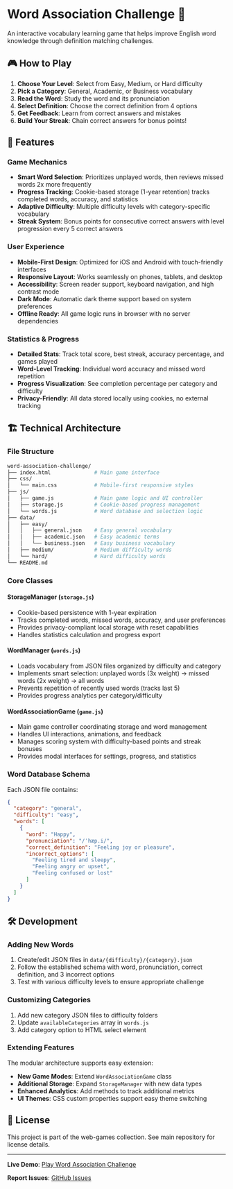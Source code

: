# Word Association Challenge 🧠

An interactive vocabulary learning game that helps improve English word knowledge through definition matching challenges.

## 🎮 How to Play

1. **Choose Your Level**: Select from Easy, Medium, or Hard difficulty
2. **Pick a Category**: General, Academic, or Business vocabulary
3. **Read the Word**: Study the word and its pronunciation
4. **Select Definition**: Choose the correct definition from 4 options
5. **Get Feedback**: Learn from correct answers and mistakes
6. **Build Your Streak**: Chain correct answers for bonus points!

## 🌟 Features

### Game Mechanics

- **Smart Word Selection**: Prioritizes unplayed words, then reviews missed words 2x more frequently
- **Progress Tracking**: Cookie-based storage (1-year retention) tracks completed words, accuracy, and statistics
- **Adaptive Difficulty**: Multiple difficulty levels with category-specific vocabulary
- **Streak System**: Bonus points for consecutive correct answers with level progression every 5 correct answers

### User Experience

- **Mobile-First Design**: Optimized for iOS and Android with touch-friendly interfaces
- **Responsive Layout**: Works seamlessly on phones, tablets, and desktop
- **Accessibility**: Screen reader support, keyboard navigation, and high contrast mode
- **Dark Mode**: Automatic dark theme support based on system preferences
- **Offline Ready**: All game logic runs in browser with no server dependencies

### Statistics & Progress

- **Detailed Stats**: Track total score, best streak, accuracy percentage, and games played
- **Word-Level Tracking**: Individual word accuracy and missed word repetition
- **Progress Visualization**: See completion percentage per category and difficulty
- **Privacy-Friendly**: All data stored locally using cookies, no external tracking

## 🏗️ Technical Architecture

### File Structure

```bash
word-association-challenge/
├── index.html              # Main game interface
├── css/
│   └── main.css            # Mobile-first responsive styles
├── js/
│   ├── game.js             # Main game logic and UI controller
│   ├── storage.js          # Cookie-based progress management
│   └── words.js            # Word database and selection logic
├── data/
│   ├── easy/
│   │   ├── general.json    # Easy general vocabulary
│   │   ├── academic.json   # Easy academic terms
│   │   └── business.json   # Easy business vocabulary
│   ├── medium/             # Medium difficulty words
│   └── hard/               # Hard difficulty words
└── README.md
```

### Core Classes

#### StorageManager (`storage.js`)

- Cookie-based persistence with 1-year expiration
- Tracks completed words, missed words, accuracy, and user preferences
- Provides privacy-compliant local storage with reset capabilities
- Handles statistics calculation and progress export

#### WordManager (`words.js`)

- Loads vocabulary from JSON files organized by difficulty and category
- Implements smart selection: unplayed words (3x weight) → missed words (2x weight) → all words
- Prevents repetition of recently used words (tracks last 5)
- Provides progress analytics per category/difficulty

#### WordAssociationGame (`game.js`)

- Main game controller coordinating storage and word management
- Handles UI interactions, animations, and feedback
- Manages scoring system with difficulty-based points and streak bonuses
- Provides modal interfaces for settings, progress, and statistics

### Word Database Schema

Each JSON file contains:

```json
{
  "category": "general",
  "difficulty": "easy", 
  "words": [
    {
      "word": "Happy",
      "pronunciation": "/ˈhæp.i/",
      "correct_definition": "Feeling joy or pleasure",
      "incorrect_options": [
        "Feeling tired and sleepy",
        "Feeling angry or upset", 
        "Feeling confused or lost"
      ]
    }
  ]
}
```

## 🛠️ Development

### Adding New Words

1. Create/edit JSON files in `data/{difficulty}/{category}.json`
2. Follow the established schema with word, pronunciation, correct definition, and 3 incorrect options
3. Test with various difficulty levels to ensure appropriate challenge

### Customizing Categories

1. Add new category JSON files to difficulty folders
2. Update `availableCategories` array in `words.js`
3. Add category option to HTML select element

### Extending Features

The modular architecture supports easy extension:

- **New Game Modes**: Extend `WordAssociationGame` class
- **Additional Storage**: Expand `StorageManager` with new data types  
- **Enhanced Analytics**: Add methods to track additional metrics
- **UI Themes**: CSS custom properties support easy theme switching

## 📄 License

This project is part of the web-games collection. See main repository for license details.

---

**Live Demo**: [Play Word Association Challenge](https://web-games.romitagl.com/word-association-challenge/)

**Report Issues**: [GitHub Issues](https://github.com/romitagl/web-games/issues)
